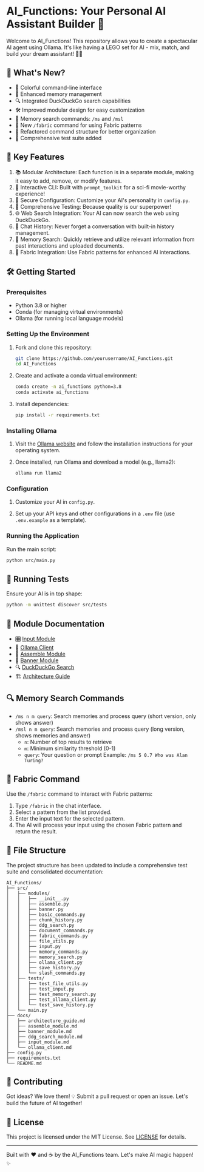 # AI_Functions: Your Personal AI Assistant Builder 🤖

Welcome to AI_Functions! This repository allows you to create a spectacular AI agent using Ollama. It's like having a LEGO set for AI - mix, match, and build your dream assistant! 🧱✨

## 🚀 What's New?

- 🎨 Colorful command-line interface
- 🧠 Enhanced memory management
- 🔍 Integrated DuckDuckGo search capabilities
- 🛠️ Improved modular design for easy customization
- 🔎 Memory search commands: `/ms` and `/msl`
- 🧵 New `/fabric` command for using Fabric patterns
- 📂 Refactored command structure for better organization
- 🧪 Comprehensive test suite added

## 🌟 Key Features

1. 📚 Modular Architecture: Each function is in a separate module, making it easy to add, remove, or modify features.
2. 💬 Interactive CLI: Built with `prompt_toolkit` for a sci-fi movie-worthy experience!
3. 🔐 Secure Configuration: Customize your AI's personality in `config.py`.
4. 🧪 Comprehensive Testing: Because quality is our superpower!
5. 🌐 Web Search Integration: Your AI can now search the web using DuckDuckGo.
6. 📜 Chat History: Never forget a conversation with built-in history management.
7. 🧠 Memory Search: Quickly retrieve and utilize relevant information from past interactions and uploaded documents.
8. 🧵 Fabric Integration: Use Fabric patterns for enhanced AI interactions.

## 🛠️ Getting Started

### Prerequisites

- Python 3.8 or higher
- Conda (for managing virtual environments)
- Ollama (for running local language models)

### Setting Up the Environment

1. Fork and clone this repository:
   ```bash
   git clone https://github.com/yourusername/AI_Functions.git
   cd AI_Functions
   ```

2. Create and activate a conda virtual environment:
   ```bash
   conda create -n ai_functions python=3.8
   conda activate ai_functions
   ```

3. Install dependencies:
   ```bash
   pip install -r requirements.txt
   ```

### Installing Ollama

1. Visit the [Ollama website](https://ollama.com/) and follow the installation instructions for your operating system.

2. Once installed, run Ollama and download a model (e.g., llama2):
   ```bash
   ollama run llama2
   ```

### Configuration

1. Customize your AI in `config.py`.

2. Set up your API keys and other configurations in a `.env` file (use `.env.example` as a template).

### Running the Application

Run the main script:
```bash
python src/main.py
```

## 🧪 Running Tests

Ensure your AI is in top shape:

```bash
python -m unittest discover src/tests
```

## 📘 Module Documentation

- 🎛️ [Input Module](docs/input_module.md)
- 🤖 [Ollama Client](docs/ollama_client.md)
- 🧩 [Assemble Module](docs/assemble_module.md)
- 🎨 [Banner Module](docs/banner_module.md)
- 🔍 [DuckDuckGo Search](docs/ddg_search_module.md)
- 🏗️ [Architecture Guide](docs/architecture_guide.md)

## 🔍 Memory Search Commands

- `/ms n m query`: Search memories and process query (short version, only shows answer)
- `/msl n m query`: Search memories and process query (long version, shows memories and answer)
  - `n`: Number of top results to retrieve
  - `m`: Minimum similarity threshold (0-1)
  - `query`: Your question or prompt
  Example: `/ms 5 0.7 Who was Alan Turing?`

## 🧵 Fabric Command

Use the `/fabric` command to interact with Fabric patterns:

1. Type `/fabric` in the chat interface.
2. Select a pattern from the list provided.
3. Enter the input text for the selected pattern.
4. The AI will process your input using the chosen Fabric pattern and return the result.

## 📂 File Structure

The project structure has been updated to include a comprehensive test suite and consolidated documentation:

```
AI_Functions/
├── src/
│   ├── modules/
│   │   ├── __init__.py
│   │   ├── assemble.py
│   │   ├── banner.py
│   │   ├── basic_commands.py
│   │   ├── chunk_history.py
│   │   ├── ddg_search.py
│   │   ├── document_commands.py
│   │   ├── fabric_commands.py
│   │   ├── file_utils.py
│   │   ├── input.py
│   │   ├── memory_commands.py
│   │   ├── memory_search.py
│   │   ├── ollama_client.py
│   │   ├── save_history.py
│   │   └── slash_commands.py
│   ├── tests/
│   │   ├── test_file_utils.py
│   │   ├── test_input.py
│   │   ├── test_memory_search.py
│   │   ├── test_ollama_client.py
│   │   └── test_save_history.py
│   └── main.py
├── docs/
│   ├── architecture_guide.md
│   ├── assemble_module.md
│   ├── banner_module.md
│   ├── ddg_search_module.md
│   ├── input_module.md
│   └── ollama_client.md
├── config.py
├── requirements.txt
└── README.md
```

## 🤝 Contributing

Got ideas? We love them! 💡 Submit a pull request or open an issue. Let's build the future of AI together!

## 📜 License

This project is licensed under the MIT License. See [LICENSE](LICENSE) for details.

---

Built with ❤️ and ☕ by the AI_Functions team. Let's make AI magic happen! ✨
